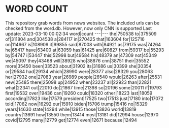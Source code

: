 # WORD COUNT
This repository grab words from news websites. The included urls can be checked from the word.db.
However, now only CNN is supported
Last update: 2023-03-10 00:02:34
word|count
---|---
the|750538
to|375509
of|311804
and|304538
a|284117
in|270425
that|163604
for|125716
on|114667
is|108909
it|99855
said|87008
with|84921
as|79175
was|74264
he|65417
have|63400
at|63059
has|61425
are|60827
from|59317
be|55293
by|54747
i|53447
this|52998
but|49584
his|48379
an|47309
not|45349
we|45097
they|43468
will|38928
who|38876
cnn|38751
their|35552
more|35450
been|33523
about|31902
its|31686
us|30399
she|30354
or|29584
had|29134
which|28990
were|28377
also|28329
you|28063
her|27932
one|27083
year|26989
people|26540
would|26263
after|25531
new|25485
there|25098
up|24952
when|23237
all|22923
than|22821
what|22341
out|22010
do|21867
time|21398
so|20196
some|20011
if|19793
first|19532
over|19436
can|19260
could|18320
other|18223
last|18059
according|17823
like|17579
president|17525
two|17513
just|17180
into|17072
told|17062
now|16292
our|15910
biden|15706
trump|15416
no|15329
years|14630
state|14294
while|13915
those|13826
world|13819
country|13691
how|13550
them|13414
most|13181
did|12994
house|12970
covid|12795
many|12779
get|12774
even|12671
because|12494
